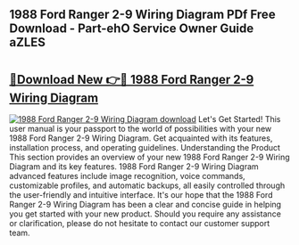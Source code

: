 ## 1988 Ford Ranger 2-9 Wiring Diagram PDf Free Download - Part-ehO Service Owner Guide aZLES

# <h2><a href="http://dfk1bs3.blite.top/?on=1988+Ford+Ranger+2-9+Wiring+Diagram">🔗Download New 👉🔴 1988 Ford Ranger 2-9 Wiring Diagram</a></h2>

[![1988 Ford Ranger 2-9 Wiring Diagram download](https://i.imgur.com/lujVjoI.png)](http://dfk1bs3.blite.top/?on=1988+Ford+Ranger+2-9+Wiring+Diagram)
Let's Get Started! This user manual is your passport to the world of possibilities with your new 1988 Ford Ranger 2-9 Wiring Diagram. Get acquainted with its features, installation process, and operating guidelines. Understanding the Product This section provides an overview of your new 1988 Ford Ranger 2-9 Wiring Diagram and its key features. 1988 Ford Ranger 2-9 Wiring Diagram advanced features include image recognition, voice commands, customizable profiles, and automatic backups, all easily controlled through the user-friendly and intuitive interface. It's our hope that the 1988 Ford Ranger 2-9 Wiring Diagram has been a clear and concise guide in helping you get started with your new product. Should you require any assistance or clarification, please do not hesitate to contact our customer support team.
